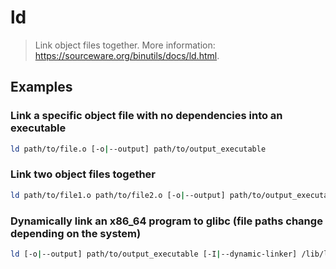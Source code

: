 # ld

> Link object files together. More information: <https://sourceware.org/binutils/docs/ld.html>.

## Examples

### Link a specific object file with no dependencies into an executable

```bash
ld path/to/file.o [-o|--output] path/to/output_executable
```

### Link two object files together

```bash
ld path/to/file1.o path/to/file2.o [-o|--output] path/to/output_executable
```

### Dynamically link an x86_64 program to glibc (file paths change depending on the system)

```bash
ld [-o|--output] path/to/output_executable [-I|--dynamic-linker] /lib/ld-linux-x86-64.so.2 /lib/crt1.o /lib/crti.o -lc path/to/file.o /lib/crtn.o
```
